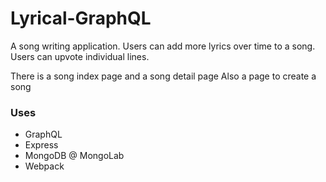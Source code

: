# Lyrical-GraphQL

A song writing application. Users can add more lyrics over time to a song. Users can upvote individual lines.

There is a song index page and a song detail page
Also a page to create a song

### Uses

- GraphQL
- Express
- MongoDB @ MongoLab
- Webpack
